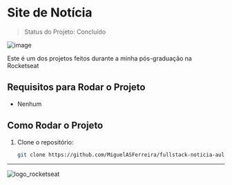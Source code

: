 # Site de Notícia

> Status do Projeto: Concluído

![image](https://github.com/user-attachments/assets/2f380f3a-eb62-4083-90bf-0424acabe73e)

Este é um dos projetos feitos durante a minha pós-graduação na Rocketseat

## Requisitos para Rodar o Projeto
 - Nenhum
## Como Rodar o Projeto

1. Clone o repositório:
   
   ```bash
   git clone https://github.com/MiguelASFerreira/fullstack-noticia-aula.git
---
![logo_rocketseat](https://github.com/user-attachments/assets/e14b2dec-f2bb-451e-b650-bf83f767d714)

